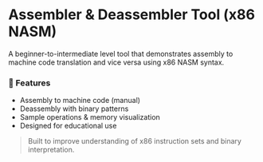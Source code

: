 # Assembler & Deassembler Tool (x86 NASM)

A beginner-to-intermediate level tool that demonstrates assembly to machine code translation and vice versa using x86 NASM syntax.

### 🧠 Features
- Assembly to machine code (manual)
- Deassembly with binary patterns
- Sample operations & memory visualization
- Designed for educational use

> Built to improve understanding of x86 instruction sets and binary interpretation.
